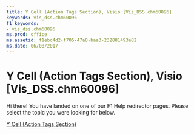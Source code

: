 ```yaml
---
title: Y Cell (Action Tags Section), Visio [Vis_DSS.chm60096]
keywords: vis_dss.chm60096
f1_keywords:
- vis_dss.chm60096
ms.prod: office
ms.assetid: f1ebc4d2-f705-47a0-baa3-232881493e82
ms.date: 06/08/2017
---
```



# Y Cell (Action Tags Section), Visio [Vis_DSS.chm60096]

Hi there! You have landed on one of our F1 Help redirector pages. Please select the topic you were looking for below.

[Y Cell (Action Tags Section)](http://msdn.microsoft.com/library/b213fc46-7f80-99fd-60ba-8ddf3d0f6ee3%28Office.15%29.aspx)

